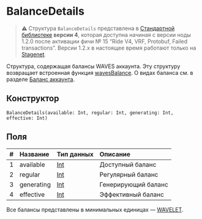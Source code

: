 # BalanceDetails

> :warning: Структура `BalanceDetails` представлена в [Стандартной библиотеке](/ru/ride/script/standard-library) **версии 4**, которая доступна начиная с версии ноды 1.2.0 после активации фичи №&nbsp;15 “Ride V4, VRF, Protobuf, Failed transactions”. Версии 1.2.x в настоящее время работают только на [Stagenet](/ru/blockchain/blockchain-network/stage-network).

Структура, содержащая балансы WAVES аккаунта. Эту структуру возвращает встроенная функция [wavesBalance](/ru/ride/functions/built-in-functions/account-data-storage-functions#waves-balance). О видах баланса см. в разделe [Баланс аккаунта](/ru/blockchain/account/account-balance).

## Конструктор

``` ride
BalanceDetails(available: Int, regular: Int, generating: Int, effective: Int)
```

## Поля

|   #   | Название | Тип данных | Описание |
| :--- | :--- | :--- | :--- |
| 1 | available | [Int](/ru/ride/data-types/int) | Доступный баланс |
| 2 | regular | [Int](/ru/ride/data-types/int) | Регулярный баланс |
| 3 | generating | [Int](/ru/ride/data-types/int) | Генерирующий баланс |
| 4 | effective | [Int](/ru/ride/data-types/int) | Эффективный баланс |

Все балансы представлены в минимальных единицах — [WAVELET](/ru/blockchain/token/wavelet).